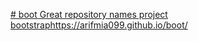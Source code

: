 [# boot
Great repository names  project bootstrap](https://arifmia099.github.io/boot/)https://arifmia099.github.io/boot/
